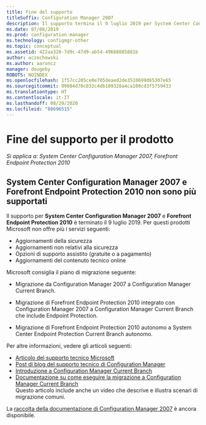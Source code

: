 ```yaml
---
title: Fine del supporto
titleSuffix: Configuration Manager 2007
description: Il supporto termina il 9 luglio 2019 per System Center Configuration Manager 2007 e Forefront Endpoint Protection 2010.
ms.date: 07/08/2019
ms.prod: configuration-manager
ms.technology: configmgr-other
ms.topic: conceptual
ms.assetid: 422aa328-7d9c-47d9-ab54-49668085881b
author: aczechowski
ms.author: aaroncz
manager: dougeby
ROBOTS: NOINDEX
ms.openlocfilehash: 1f57cc205ce0e705deaed2de3510699d65307e65
ms.sourcegitcommit: 99084d70c032c4db109328a4ca100cd3f5759433
ms.translationtype: HT
ms.contentlocale: it-IT
ms.lasthandoff: 08/20/2020
ms.locfileid: "88696515"
---
```

# <a name="product-end-of-support"></a>Fine del supporto per il prodotto

*Si applica a: System Center Configuration Manager 2007, Forefront Endpoint Protection 2010*

## <a name="system-center-configuration-manager-2007-and-forefront-endpoint-protection-2010-are-out-of-support"></a>**System Center Configuration Manager 2007** e **Forefront Endpoint Protection 2010** non sono più supportati

Il supporto per **System Center Configuration Manager 2007** e **Forefront Endpoint Protection 2010** è terminato il 9 luglio 2019. Per questi prodotti Microsoft non offre più i servizi seguenti:

- Aggiornamenti della sicurezza
- Aggiornamenti non relativi alla sicurezza
- Opzioni di supporto assistito (gratuite o a pagamento)
- Aggiornamenti del contenuto tecnico online

Microsoft consiglia il piano di migrazione seguente:

- Migrazione da Configuration Manager 2007 a Configuration Manager Current Branch.  

- Migrazione di Forefront Endpoint Protection 2010 integrato con Configuration Manager 2007 a Configuration Manager Current Branch che include Endpoint Protection.  

- Migrazione di Forefront Endpoint Protection 2010 autonomo a System Center Endpoint Protection Current Branch autonomo.  

Per altre informazioni, vedere gli articoli seguenti:

- [Articolo del supporto tecnico Microsoft](https://support.microsoft.com/help/4096323)  
- [Post di blog del supporto tecnico di Configuration Manager](https://techcommunity.microsoft.com/t5/configuration-manager-blog/configuration-manager-2007-approaching-end-of-support-what-you/ba-p/274995)  
- [Introduzione a Configuration Manager Current Branch](../understand/introduction.md)  
- [Documentazione su come eseguire la migrazione a Configuration Manager Current Branch](../migration/migrate-data-between-hierarchies.md)  
    Questo articolo include anche un video che descrive e illustra scenari di migrazione comuni.

La [raccolta della documentazione di Configuration Manager 2007](/previous-versions/system-center/configuration-manager-2007/bb735860\(v=technet.10\)) è ancora disponibile.